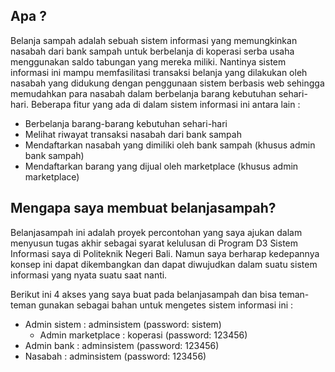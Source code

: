 

## Apa ?

Belanja sampah adalah sebuah sistem informasi yang memungkinkan nasabah dari bank sampah untuk berbelanja di koperasi serba usaha menggunakan saldo tabungan yang mereka miliki. Nantinya sistem informasi ini mampu memfasilitasi transaksi belanja yang dilakukan oleh nasabah yang didukung dengan penggunaan sistem berbasis web sehingga memudahkan para nasabah dalam berbelanja barang kebutuhan sehari-hari. Beberapa fitur yang ada di dalam sistem informasi ini antara lain :

- Berbelanja barang-barang kebutuhan sehari-hari
- Melihat riwayat transaksi nasabah dari bank sampah
- Mendaftarkan nasabah yang dimiliki oleh bank sampah (khusus admin bank sampah)
- Mendaftarkan barang yang dijual oleh marketplace (khusus admin marketplace)

## Mengapa saya membuat belanjasampah?

Belanjasampah ini adalah proyek percontohan yang saya ajukan dalam menyusun tugas akhir sebagai syarat kelulusan di Program D3 Sistem Informasi saya di Politeknik Negeri Bali. Namun saya berharap kedepannya konsep ini dapat dikembangkan dan dapat diwujudkan dalam suatu sistem informasi yang nyata suatu saat nanti.



Berikut ini 4 akses yang saya buat pada belanjasampah dan bisa teman-teman gunakan sebagai bahan untuk mengetes sistem informasi ini :

- Admin sistem : adminsistem (password: sistem)
  - Admin marketplace : koperasi (password: 123456)
- Admin bank : adminsistem (password: 123456)
- Nasabah : adminsistem (password: 123456)
